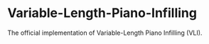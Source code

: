 # Variable-Length-Piano-Infilling
The official implementation of Variable-Length Piano Infilling (VLI).
